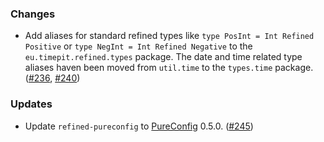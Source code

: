 ### Changes

* Add aliases for standard refined types like
  `type PosInt = Int Refined Positive` or
  `type NegInt = Int Refined Negative` to the
  `eu.timepit.refined.types` package. The date and time related type
  aliases haven been moved from `util.time` to the `types.time` package.
  ([#236][#236], [#240][#240])

### Updates

* Update `refined-pureconfig` to [PureConfig][pureconfig] 0.5.0.
  ([#245][#245])

[#236]: https://github.com/fthomas/refined/pull/236
[#240]: https://github.com/fthomas/refined/pull/240
[#245]: https://github.com/fthomas/refined/pull/245
[pureconfig]: https://github.com/melrief/pureconfig
